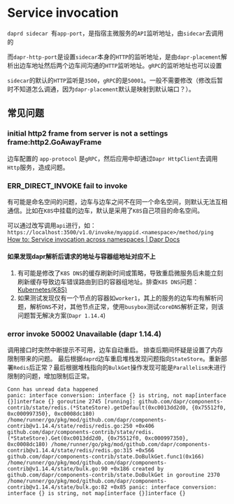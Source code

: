 # Service invocation

`daprd sidecar `有`app-port`，是指宿主微服务的`API`监听地址，由`sidecar`去调用的

而`dapr-http-port`是设置`sidecar`本身的`HTTP`的监听地址，是由`dapr-placement`解析出边车地址然后两个边车间沟通的`HTTP`监听地址。`gRPC`的监听地址也可以设置

`sidecar`的默认的`HTTP`监听是`3500`，`gRPC`的是`50001`。一般不需要修改（修改后暂时不知道怎么调通，因为`dapr-placement`默认是映射到默认端口？）。

## 常见问题

### initial http2 frame from server is not a settings frame:http2.GoAwayFrame

边车配置的 `app-protocol` 是`gRPC`，然后应用中却通过`Dapr HttpClient`去调用`Http`服务，造成问题。

### ERR_DIRECT_INVOKE fail to invoke

有可能是命名空间的问题，边车与边车之间不在同一个命名空间，则默认无法互相通信。比如在`K8S`中挂载的边车，默认是采用了`K8S`自己项目的命名空间。

可以通过改写调用`api`进行，如：`https://localhost:3500/v1.0/invoke/myappid.<namespace>/method/ping`
[How to: Service invocation across namespaces | Dapr Docs](https://docs.dapr.io/developing-applications/building-blocks/service-invocation/service-invocation-namespaces/)

#### 如果发现dapr解析后请求的地址与容器组地址对应不上

1. 有可能是修改了`K8S DNS`的缓存刷新时间或策略，导致重启微服务后未能立刻刷新缓存导致边车错误路由到旧的容器组地址。排查`K8S DNS`问题：[Kubernetes(K8S)](Kubernetes(K8S).md#DNS)
2. 如果测试发现仅有一个节点的容器如`worker1`，其上的服务的边车均有解析问题，解析`DNS`不对，其他节点正常，使用`busybox`测试`coreDNS`解析正常，则该问题暂无解决方案(`Dapr 1.14.4`)

### error invoke  50002 Unavailable  (dapr 1.14.4)

调用接口时突然中断提示不可用，边车自动重启。
排查后期间怀疑是设置了内存限制带来的问题。
最后根据`daprd`边车重启堆栈发现问题指向`StateStore`。重新部署`Redis`后正常？最后根据堆栈指向的`BulkGet`操作发现可能是`Parallelism`未进行限制的问题，增加限制后正常。

```log
Conn has unread data happened
panic: interface conversion: interface {} is string, not map[interface {}]interface {} goroutine 2745 [running]: github.com/dapr/components-contrib/state/redis.(*StateStore).getDefault(0xc0013dd2d0, {0x75512f0, 0xc000997350}, 0xc0008dc180) /home/runner/go/pkg/mod/github.com/dapr/components-contrib@v1.14.4/state/redis/redis.go:250 +0x406 github.com/dapr/components-contrib/state/redis.(*StateStore).Get(0xc0013dd2d0, {0x75512f0, 0xc000997350}, 0xc0008dc180) /home/runner/go/pkg/mod/github.com/dapr/components-contrib@v1.14.4/state/redis/redis.go:315 +0x566 github.com/dapr/components-contrib/state.DoBulkGet.func1(0x166) /home/runner/go/pkg/mod/github.com/dapr/components-contrib@v1.14.4/state/bulk.go:90 +0x186 created by github.com/dapr/components-contrib/state.DoBulkGet in goroutine 2370 /home/runner/go/pkg/mod/github.com/dapr/components-contrib@v1.14.4/state/bulk.go:82 +0x85 panic: interface conversion: interface {} is string, not map[interface {}]interface {}
```